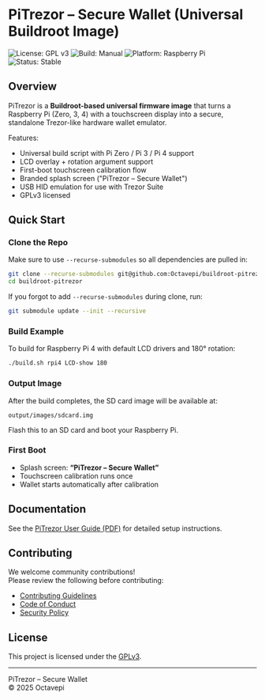 # PiTrezor – Secure Wallet (Universal Buildroot Image)

![License: GPL v3](https://img.shields.io/badge/License-GPLv3-blue.svg)
![Build: Manual](https://img.shields.io/badge/build-manual-lightgrey.svg)
![Platform: Raspberry Pi](https://img.shields.io/badge/platform-Raspberry%20Pi-red.svg)
![Status: Stable](https://img.shields.io/badge/status-stable-brightgreen.svg)

## Overview
PiTrezor is a **Buildroot-based universal firmware image** that turns a Raspberry Pi (Zero, 3, 4) with a touchscreen display into a secure, standalone Trezor-like hardware wallet emulator.

Features:
- Universal build script with Pi Zero / Pi 3 / Pi 4 support
- LCD overlay + rotation argument support
- First-boot touchscreen calibration flow
- Branded splash screen ("PiTrezor – Secure Wallet")
- USB HID emulation for use with Trezor Suite
- GPLv3 licensed

## Quick Start

### Clone the Repo
Make sure to use `--recurse-submodules` so all dependencies are pulled in:

```bash
git clone --recurse-submodules git@github.com:Octavepi/buildroot-pitrezor.git
cd buildroot-pitrezor
```

If you forgot to add `--recurse-submodules` during clone, run:
```bash
git submodule update --init --recursive
```

### Build Example
To build for Raspberry Pi 4 with default LCD drivers and 180° rotation:

```bash
./build.sh rpi4 LCD-show 180
```

### Output Image
After the build completes, the SD card image will be available at:

```
output/images/sdcard.img
```

Flash this to an SD card and boot your Raspberry Pi.

### First Boot
- Splash screen: **“PiTrezor – Secure Wallet”**
- Touchscreen calibration runs once
- Wallet starts automatically after calibration

## Documentation
See the [PiTrezor User Guide (PDF)](docs/PiTrezor_UserGuide.pdf) for detailed setup instructions.

## Contributing
We welcome community contributions!  
Please review the following before contributing:

- [Contributing Guidelines](CONTRIBUTING.md)  
- [Code of Conduct](CODE_OF_CONDUCT.md)  
- [Security Policy](SECURITY.md)  

## License
This project is licensed under the [GPLv3](LICENSE).

---
PiTrezor – Secure Wallet  
© 2025 Octavepi
